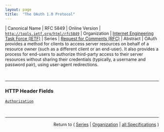 ```yaml
---
layout: page
title:  "The OAuth 1.0 Protocol"
---
```


| Canonical Name | RFC 5849
| Online Version | [`http://tools.ietf.org/html/rfc5849`](http://tools.ietf.org/html/rfc5849)
| Organization | [Internet Engineering Task Force (IETF)](..)
| Series | [Request for Comments (RFC)](.)
| Abstract | OAuth provides a method for clients to access server resources on behalf of a resource owner (such as a different client or an end-user). It also provides a process for end-users to authorize third-party access to their server resources without sharing their credentials (typically, a username and password pair), using user-agent redirections.

<br/>
<hr/>

### HTTP Header Fields

[`Authorization`](/concepts/http-header/Authorization "OAuth provides a method for clients to access server resources on behalf of a resource owner (such as a different client or an end-user). It also provides a process for end-users to authorize third-party access to their server resources without sharing their credentials (typically, a username and password pair), using user-agent redirections.")



<br/>
<hr/>

<p style="text-align: right">Return to ( <a href="./">Series</a> | <a href="../">Organization</a> | <a href="../../">all Specifications</a> )</p>